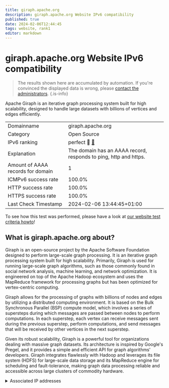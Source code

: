 ```yaml
---
title: giraph.apache.org
description: giraph.apache.org Website IPv6 compatibility
published: true
date: 2024-02-06T12:44:45
tags: website, rank1
editor: markdown
---
```


# giraph.apache.org Website IPv6 compatibility

> The results shown here are accumulated by automation. If you're convinced the displayed data is wrong, please [contact the administrators](/howto/chat). 
{.is-info}

Apache Giraph is an iterative graph processing system built for high scalability, designed to handle large datasets with billions of vertices and edges efficiently.


|   |   |
| - | - |
| Domainname | giraph.apache.org
| Category | Open Source |
| IPv6 ranking | perfect :1st_place_medal: [🔗](/howto/ranking) |
| Explanation | The domain has an AAAA record, responds to ping, http and https. |
| Amount of AAAA records for domain | 1 |
| ICMPv6 success rate | 100.0%|
| HTTP success rate | 100.0% |
| HTTPS success rate | 100.0% |
| Last Check Timestamp | 2024-02-06 13:44:45+01:00 |

To see how this test was performed, please have a look at [our website test criteria howto](/howto/testcriteria/website)!


## What is giraph.apache.org about?
Giraph is an open-source project by the Apache Software Foundation designed to perform large-scale graph processing. It is an iterative graph processing system built for high scalability. Primarily, Giraph is used for running large-scale graph algorithms, such as those commonly found in social network analysis, machine learning, and network optimization. It is engineered on top of the Apache Hadoop ecosystem and uses the MapReduce framework for processing graphs but has been optimized for vertex-centric computing.

Giraph allows for the processing of graphs with billions of nodes and edges by utilizing a distributed computing environment. It is based on the Bulk Synchronous Parallel (BSP) compute model, which involves a series of supersteps during which messages are passed between nodes to perform computations. In each superstep, each vertex can receive messages sent during the previous superstep, perform computations, and send messages that will be received by other vertices in the next superstep.

Given its robust scalability, Giraph is a powerful tool for organizations dealing with massive graph datasets. Its architecture is inspired by Google's Pregel, and it provides a simple and efficient API for graph algorithms' developers. Giraph integrates flawlessly with Hadoop and leverages its file system (HDFS) for large-scale data storage and its MapReduce engine for scheduling and fault-tolerance, making graph data processing reliable and accessible across large clusters of commodity hardware.



<details>
<summary>Associated IP addresses</summary>

2a04:4e42::644

</details>
